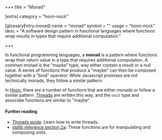 +++
title = "Monad"

[extra]
category = "hoon-nock"

[glossaryEntry.monad]
name = "monad"
symbol = ""
usage = "hoon-nock"
desc = "A software design pattern in functional languages where functions wrap results in types that require additional computation."

+++

In functional programming languages, a **monad** is a pattern where functions
wrap their return value in a type that requires additional computation. A common
monad is the "maybe" type, way either contain a result or a null value. A series
of functions that produce a "maybe" can then be composed together with a "bind"
operator. While Javascript promises are not technically monads, they follow a
similar pattern.

In [Hoon](/reference/glossary/hoon), there are a number of functions that are
either monads or follow a similar pattern. [Threads](/reference/glossary/thread)
are written this way, and the `unit` type and associate functions are similar to
"maybe".

#### Further reading

- [Threads guide](/guides/additional/threads/fundamentals): Learn how to write threads.
- [stdlib reference section 2a](/reference/hoon/stdlib/2a): These functions are
  for manipulating and composing units.
